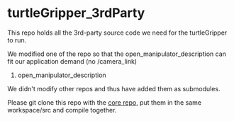# turtleGripper_3rdParty

This repo holds all the 3rd-party source code we need for the turtleGripper to run. 

We modified one of the repo so that the open_manipulator_description can fit our application demand (no /camera_link)
1. open_manipulator_description 

We didn't modify other repos and thus have added them as submodules.

Please git clone this repo with the [core repo](https://github.com/Yiping-Steven/turtleGripper_core.git), put them in the same workspace/src and compile together.
